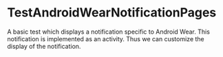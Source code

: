 # TestAndroidWearNotificationPages
A basic test which displays a notification specific to Android Wear. This notification is implemented as an activity. Thus we can customize the display of the notification.
